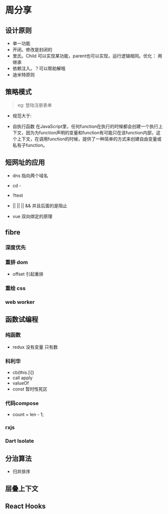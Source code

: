 # 周分享

## 设计原则

- 单一功能
- 开闭。修改是封闭的
- 里氏。Child 可以实现某功能，parent也可以实现，运行逻辑相同。优化： 用继承
- 依赖注入。？可以帮助解哦
- 迪米特原则

## 策略模式

> eg: 登陆注册表单
- 规范大于:

- 自执行函数  在JavaScript里，任何function在执行的时候都会创建一个执行上下文，因为为function声明的变量和function有可能只在该function内部，这个上下文，在调用function的时候，提供了一种简单的方式来创建自由变量或私有子function。

## 短网址的应用

- dns 指向两个域名

- cd -

- !!test

- || || || && 并且后面的是阻止

- vue 双向绑定的原理



## fibre

### 深度优先

### 重排 dom
- offset 引起重排

### 重绘 css

### web worker



## 函数试编程

### 纯函数

- redux 没有变量 只有数

### 科利华

- cb(this.[i])
- call apply
- valueOf
- const 暂时性死区

### 代码compose

- count = len - 1;

### rxjs

### Dart Isolate

## 分治算法

- 归并排序

## 层叠上下文

## React Hooks

